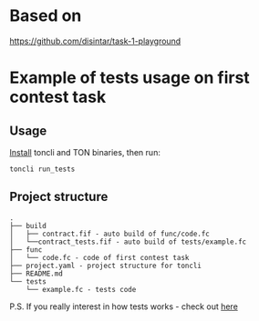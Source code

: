 # Based on

https://github.com/disintar/task-1-playground

# Example of tests usage on first contest task

## Usage

[Install](https://github.com/disintar/toncli/blob/master/INSTALLATION.md) toncli and TON binaries, then run:

```
toncli run_tests
```

## Project structure

```
.
├── build
│   ├── contract.fif - auto build of func/code.fc
│   └──contract_tests.fif - auto build of tests/example.fc
├── func
│   └── code.fc - code of first contest task
├── project.yaml - project structure for toncli
├── README.md
└── tests
    └── example.fc - tests code
```

P.S. If you really interest in how tests works - check
out [here](https://github.com/disintar/toncli/blob/master/docs/advanced/func_tests.md)